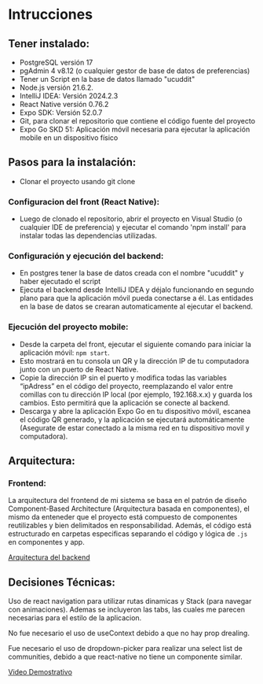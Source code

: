 # Intrucciones

## Tener instalado:

- PostgreSQL versión 17
- pgAdmin 4 v8.12 (o cualquier gestor de base de datos de preferencias)
- Tener un Script en la base de datos llamado "ucuddit"
- Node.js versión 21.6.2.
- IntelliJ IDEA: Versión 2024.2.3
- React Native versión 0.76.2
- Expo SDK: Versión 52.0.7
- Git, para clonar el repositorio que contiene el código fuente del proyecto
- Expo Go SKD 51: Aplicación móvil necesaria para ejecutar la aplicación mobile en un dispositivo físico

## Pasos para la instalación:

- Clonar el proyecto usando git clone <URL del repositorio>

### Configuracion del front (React Native):

- Luego de clonado el repositorio, abrir el proyecto en Visual Studio (o cualquier IDE de preferencia) y ejecutar el comando 'npm install' para instalar todas las dependencias utilizadas.

### Configuración y ejecución del backend:

- En postgres tener la base de datos creada con el nombre "ucuddit" y haber ejecutado el script
- Ejecuta el backend desde IntelliJ IDEA y déjalo funcionando en segundo plano para que la aplicación móvil pueda conectarse a él. Las entidades en la base de datos se crearan automaticamente al ejecutar el backend.

### Ejecución del proyecto mobile:

- Desde la carpeta del front, ejecutar el siguiente comando para iniciar la aplicación móvil: `npm start`.
- Esto mostrará en tu consola un QR y la dirección IP de tu computadora junto con un puerto de React Native.
- Copie la dirección IP sin el puerto y modifica todas las variables “ipAdress” en el código del proyecto, reemplazando el valor entre comillas con tu dirección IP local (por ejemplo, 192.168.x.x) y guarda los cambios. Esto permitirá que la aplicación se conecte al backend.
- Descarga y abre la aplicación Expo Go en tu dispositivo móvil, escanea el código QR generado, y la aplicación se ejecutará automáticamente (Asegurate de estar conectado a la misma red en tu dispositivo movil y computadora).


## Arquitectura:

### Frontend:

La arquitectura del frontend de mi sistema se basa en el patrón de diseño Component-Based Architecture (Arquitectura basada en componentes), el mismo da enteneder que el proyecto está compuesto de componentes reutilizables y bien delimitados en responsabilidad. Además, el código está estructurado en carpetas especificas separando el código y lógica de `.js` en componentes y app.

[Arquitectura del backend](https://github.com/NicooGon/UCUDDIT\_backend)

## Decisiones Técnicas:

Uso de react navigation para utilizar rutas dinamicas y Stack (para navegar con animaciones). Ademas se incluyeron las tabs, las cuales me parecen necesarias para el estilo de la aplicacion.

No fue necesario el uso de useContext debido a que no hay prop drealing.

Fue necesario el uso de dropdown-picker para realizar una select list de communities, debido a que react-native no tiene un componente similar.

[Video Demostrativo](https://drive.google.com/file/d/1_k2bbFPHcNgOS8xVnO1D3g7Da9hoTrbU/view?usp=sharing)
